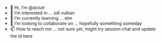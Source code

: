 - 👋 Hi, I’m @dclutr
- 👀 I’m interested in ... sdl vulkan
- 🌱 I’m currently learning ...
    elm
- 💞️ I’m looking to collaborate on ...
    hopefully something someday
- 📫 How to reach me ...
    not sure yet, might try session chat and update the id here
<!---
dclutr/dclutr is a ✨ special ✨ repository because its `README.md` (this file) appears on your GitHub profile.
You can click the Preview link to take a look at your changes.
--->
